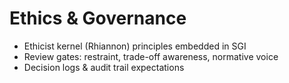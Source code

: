 # Ethics & Governance
- Ethicist kernel (Rhiannon) principles embedded in SGI
- Review gates: restraint, trade-off awareness, normative voice
- Decision logs & audit trail expectations
